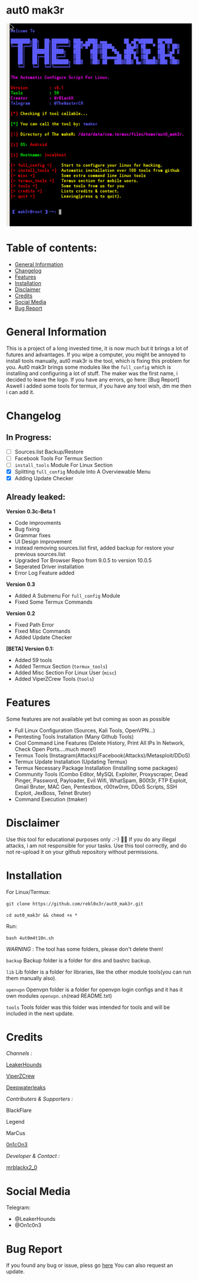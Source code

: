 # aut0 mak3r 

![Screenshot](index.jpeg)

# Table of contents:
* [General Information](#general-info)
* [Changelog](#changelog)
* [Features](#features)
* [Installation](#installation)
* [Disclaimer](#disclaimer)
* [Credits](#credits)
* [Social Media](#social-media)
* [Bug Report](#bug-report)

# General Information
  
  This is a project of a long invested time, it is now much but it brings a lot of futures and advantages.
  If you wipe a computer, you might be annoyed to install tools manually, aut0 mak3r is the tool, which is fixing
  this problem for you. Aut0 mak3r brings some modules like the ```full_config``` which is installing and configuring 
  a lot of stuff. The maker was the first name, i decided to leave the logo. If you have any errors, go here: [Bug Report]
  Aswell i added some tools for termux, if you have any tool wish, dm me then i can add it.
  

# Changelog


 ## In Progress:
 
  - [ ] Sources.list Backup/Restore
  - [ ] Facebook Tools For Termux Section
  - [ ] ```install_tools``` Module For Linux Section
  - [x] Splitting ```full_config``` Module Into A Overviewable Menu
  - [x] Adding Update Checker
 
 ## Already leaked:
  
  **Version 0.3c-Beta 1**
  * Code improvments
  * Bug fixing
  * Grammar fixes
  * UI Design improvement
  * instead removing sources.list first, added backup for restore your previous sources.list
  * Upgraded Tor Browser Repo from 9.0.5 to version 10.0.5
  * Seperated Driver installation
  * Error Log Feature added

  **Version 0.3**
  * Added A Submenu For ```full_config``` Module
  * Fixed Some Termux Commands
  
  **Version 0.2**
  * Fixed Path Error
  * Fixed Misc Commands
  * Added Update Checker
  
  **[BETA] Version 0.1:**
  
  * Added 59 tools
  * Added Termux Section (```termux_tools```)
  * Added Misc Section For Linux User (```misc```)
  * Added ViperZCrew Tools (```tools```)

# Features

  Some features are not available yet but coming as soon as possible

  * Full Linux Configuration (Sources, Kali Tools, OpenVPN...)
  * Pentesting Tools Installation (Many Github Tools)
  * Cool Command Line Features (Delete History, Print All IPs In Network, Check Open Ports....much more!)
  * Termux Tools (Instagram(Attacks)/Facebook(Attacks)/Metasploit/DDoS)
  * Termux Update Installation (Updating Termux)
  * Termux Necessary Package Installation (Installing some packages)
  * Community Tools (Combo Editor, MySQL Exploiter, Proxyscraper, Dead Pinger, Password, Payloader, Evil Wifi, WhatSpam, B00t3r, FTP Exploit, Gmail Bruter, MAC Gen, Pentestbox, r00tw0rm, DDoS Scripts, SSH Exploit, JexBoss, Telnet Bruter)
  * Command Execution (tmaker)
  
# Disclaimer

  Use this tool for educational purposes only .:-) 🕵️‍♂️
  If you do any illegal attacks, i am not responsible for your tasks.
  Use this tool correctly, and do not re-upload it on your github repository without permissions.

# Installation

  For Linux/Termux:
  
  ```git clone https://github.com/rebl0x3r/aut0_mak3r.git```
  
  ```cd aut0_mak3r && chmod +x *```

  Run:
  
  ```bash 4ut0m4t10n.sh```
  
  *WARNING* : The tool has some folders, please don't delete them!
  
  ```backup```   Backup folder is a folder for dns and bashrc backup. 
  
  ```lib```      Lib folder is a folder for libraries, like the other module tools(you can run them manually also).
  
  ```openvpn```  Openvpn folder is a folder for openvpn login configs and it has it own modules ```openvpn.sh```(read 
 README.txt)
 
  ```tools```    Tools folder was this folder was intended for tools and will be included in the next update.


# Credits

_Channels :_ 


[LeakerHounds](https://t.me/LeakerHounds)

[ViperZCrew](https://t.me/ViperZCrew)
         
[Deepwaterleaks](https://t.me/deepwaterleaks2)
               
_Contributers & Supporters  :_


BlackFlare

Legend

MarCus

[0n1cOn3](https://github.com/0n1cOn3)


_Developer & Contact :_
  
[mrblackx2_0](t.me/mrblackx2_0)
                
                
                
# Social Media
Telegram:
* @LeakerHounds
* @On1c0n3



# Bug Report
  If you found any bug or issue, pless go [here](https://github.com/rebl0x3r/aut0_mak3r/issues)
  You can also request an update.
